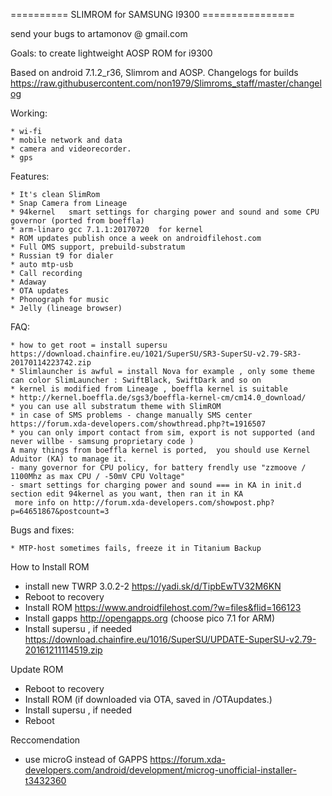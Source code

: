 ========== SLIMROM for SAMSUNG I9300 ================

send your bugs to artamonov @  gmail.com

Goals: to create lightweight AOSP ROM for i9300

Based on android 7.1.2_r36, Slimrom and AOSP. 
Changelogs for builds https://raw.githubusercontent.com/non1979/Slimroms_staff/master/changelog

Working:

	* wi-fi
	* mobile network and data 
	* camera and videorecorder.
	* gps 
	

Features:

	* It's clean SlimRom
	* Snap Camera from Lineage
	* 94kernel   smart settings for charging power and sound and some CPU governor (ported from boeffla) 
	* arm-linaro gcc 7.1.1:20170720  for kernel
	* ROM updates publish once a week on androidfilehost.com 
	* Full OMS support, prebuild-substratum
	* Russian t9 for dialer 
	* auto mtp-usb 
	* Call recording
	* Adaway
	* OTA updates
	* Phonograph for music
	* Jelly (lineage browser)
		

FAQ:

	* how to get root = install supersu
	https://download.chainfire.eu/1021/SuperSU/SR3-SuperSU-v2.79-SR3-20170114223742.zip  
	* Slimlauncher is awful = install Nova for example , only some theme can color SlimLauncher : SwiftBlack, SwiftDark and so on
	* kernel is modified from Lineage , boeffla kernel is suitable 
	* http://kernel.boeffla.de/sgs3/boeffla-kernel-cm/cm14.0_download/
	* you can use all substratum theme with SlimROM
	* in case of SMS problems - change manually SMS center  https://forum.xda-developers.com/showthread.php?t=1916507
	* you can only import contact from sim, export is not supported (and never willbe - samsung proprietary code )
	A many things from boeffla kernel is ported,  you should use Kernel Aduitor (KA) to manage it.
	- many governor for CPU policy, for battery frendly use "zzmoove / 1100Mhz as max CPU / -50mV CPU Voltage"
	- smart settings for charging power and sound === in KA in init.d section edit 94kernel as you want, then ran it in KA 
	 more info on http://forum.xda-developers.com/showpost.php?p=64651867&postcount=3 


Bugs and fixes:

	* MTP-host sometimes fails, freeze it in Titanium Backup 
	
	
How to Install ROM

- install new TWRP 3.0.2-2 https://yadi.sk/d/TipbEwTV32M6KN
- Reboot to recovery
- Install ROM  https://www.androidfilehost.com/?w=files&flid=166123
- Install gapps http://opengapps.org (choose pico 7.1 for ARM)
- Install supersu , if needed https://download.chainfire.eu/1016/SuperSU/UPDATE-SuperSU-v2.79-20161211114519.zip 

Update ROM

- Reboot to recovery
- Install ROM (if downloaded via OTA, saved in /OTAupdates.)
- Install supersu , if needed
- Reboot

Reccomendation 
- use microG instead of GAPPS https://forum.xda-developers.com/android/development/microg-unofficial-installer-t3432360
